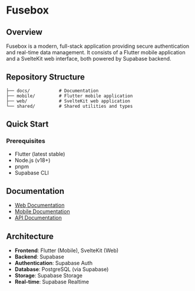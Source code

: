 # Fusebox

## Overview
Fusebox is a modern, full-stack application providing secure authentication and real-time data management. It consists of a Flutter mobile application and a SvelteKit web interface, both powered by Supabase backend.

## Repository Structure
```
├── docs/           # Documentation
├── mobile/         # Flutter mobile application
├── web/            # SvelteKit web application
└── shared/         # Shared utilities and types
```

## Quick Start

### Prerequisites
- Flutter (latest stable)
- Node.js (v18+)
- pnpm
- Supabase CLI

## Documentation
- [Web Documentation](sveltekit.md)
- [Mobile Documentation](flutter.md)
- [API Documentation](supabase.md)

## Architecture
- **Frontend**: Flutter (Mobile), SvelteKit (Web)
- **Backend**: Supabase
- **Authentication**: Supabase Auth
- **Database**: PostgreSQL (via Supabase)
- **Storage**: Supabase Storage
- **Real-time**: Supabase Realtime